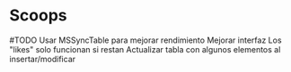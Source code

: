 # Scoops

#TODO
Usar MSSyncTable para mejorar rendimiento
Mejorar interfaz
Los "likes" solo funcionan si restan
Actualizar tabla con algunos elementos al insertar/modificar

